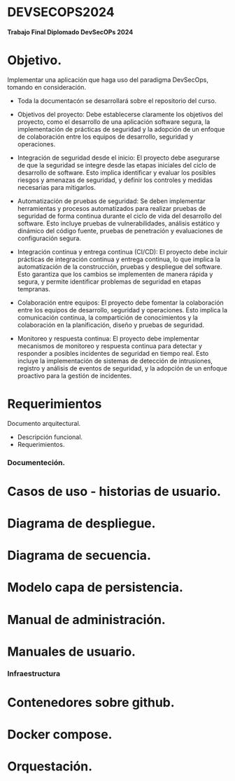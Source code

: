 # DEVSECOPS2024



####  Trabajo Final Diplomado DevSecOPs 2024

# Objetivo.

Implementar una aplicación que haga uso del paradigma DevSecOps, tomando en consideración.  

- Toda la documentacón se desarrollará sobre el repositorio del curso. 

- Objetivos del proyecto: Debe establecerse claramente los objetivos del proyecto, como el desarrollo de una aplicación software segura, la implementación de prácticas de seguridad y la adopción de un enfoque de colaboración entre los equipos de desarrollo, seguridad y operaciones.

 - Integración de seguridad desde el inicio: El proyecto debe asegurarse de que la seguridad se integre desde las etapas iniciales del ciclo de desarrollo de software. Esto implica identificar y evaluar los posibles riesgos y amenazas de seguridad, y definir los controles y medidas necesarias para mitigarlos.

- Automatización de pruebas de seguridad: Se deben implementar herramientas y procesos automatizados para realizar pruebas de seguridad de forma continua durante el ciclo de vida del desarrollo del software. Esto incluye pruebas de vulnerabilidades, análisis estático y dinámico del código fuente, pruebas de penetración y evaluaciones de configuración segura.

- Integración continua y entrega continua (CI/CD): El proyecto debe incluir prácticas de integración continua y entrega continua, lo que implica la automatización de la construcción, pruebas y despliegue del software. Esto garantiza que los cambios se implementen de manera rápida y segura, y permite identificar problemas de seguridad en etapas tempranas.

- Colaboración entre equipos: El proyecto debe fomentar la colaboración entre los equipos de desarrollo, seguridad y operaciones. Esto implica la comunicación continua, la compartición de conocimientos y la colaboración en la planificación, diseño y pruebas de seguridad.

- Monitoreo y respuesta continua: El proyecto debe implementar mecanismos de monitoreo y respuesta continua para detectar y responder a posibles incidentes de seguridad en tiempo real. Esto incluye la implementación de sistemas de detección de intrusiones, registro y análisis de eventos de seguridad, y la adopción de un enfoque proactivo para la gestión de incidentes.


# Requerimientos

Documento arquitectural.
 - Descripción funcional.
 - Requerimientos.

### Documenteción.

# Casos de uso -  historias de usuario.
# Diagrama de despliegue.
# Diagrama de secuencia.
# Modelo capa de persistencia.
# Manual de administración.
# Manuales de usuario.

### Infraestructura

# Contenedores sobre github.
# Docker compose.
# Orquestación.

